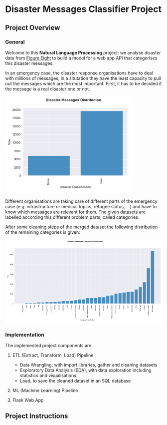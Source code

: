 [//]: # (Image References)

[image1]: ./images/CleanedDataset_disaster_messages_distr.PNG "Disaster Classification:"
[image2]: ./images/CleanedDataset_disaster_messages_categories_distr.PNG "Category Distribution:"


# Disaster Messages Classifier Project

## Project Overview
### General
Welcome to this **Natural Language Processing** project: we analyse disaster data from [Figure Eight](https://www.figure-eight.com/) to build a model for a web app API that categorises this disaster messages.

In an emergency case, the disaster response organisations have to deal with millions of messages, in a situtation they have the least capacity to pull out the messages which are the most important. First, it has to be decided if the message is a real disaster one or not.

![Disaster Classification:][image1]


Different organisations are taking care of different parts of the emergency case (e.g. infrastructure or medical topics, refugee status, ...) and have to know which messages are relevant for them. The given datasets are labelled according this different problem parts, called categories.

After some cleaning steps of the merged dataset the following distribution of the remaining categories is given:

![Category Distribution:][image2]


### Implementation
The implemented project components are:
1. ETL (Extract, Transform, Load) Pipeline
   - Data Wrangling, with import libraries, gather and cleaning datasets
   - Exploratory Data Analysis (EDA), with data exploration including statistics and visualisations
   - Load, to save the cleaned dataset in an SQL database

2. ML (Machine Learning) Pipeline
3. Flask Web App

## Project Instructions

